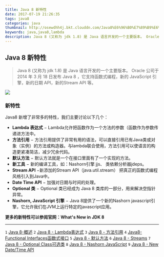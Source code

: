 ```yaml
---
title: Java 8 新特性
date: 2017-07-19 21:26:35
tags: java8
categories: java
thumbnail: http://osewdhh4j.bkt.clouddn.com/Java8%E6%96%B0%E7%89%B9%E6%80%A7.png
keywords: java,java8,lambda
description: Java 8 (又称为 jdk 1.8) 是 Java 语言开发的一个主要版本。 Oracle 公司于 2014 年 3 月 18 日发布 Java 8 ，它支持函数式编程，新的 JavaScript 引擎，新的日期 API，新的Stream API 等。
---
```


## Java 8 新特性
> Java 8 (又称为 jdk 1.8) 是 Java 语言开发的一个主要版本。 Oracle 公司于 2014 年 3 月 18 日发布 Java 8 ，它支持函数式编程，新的 JavaScript 引擎，新的日期 API，新的Stream API 等。

![](http://osewdhh4j.bkt.clouddn.com/Java8%E6%96%B0%E7%89%B9%E6%80%A7.png)

### 新特性
Java8 新增了非常多的特性，我们主要讨论以下几个：

 - **Lambda 表达式** − Lambda允许把函数作为一个方法的参数（函数作为参数传递进方法中。
 - **方法引用** − 方法引用提供了非常有用的语法，可以直接引用已有Java类或对象（实例）的方法或构造器。与lambda联合使用，方法引用可以使语言的构造更紧凑简洁，减少冗余代码。
 - **默认方法** − 默认方法就是一个在接口里面有了一个实现的方法。
 - **新工具** − 新的编译工具，如：Nashorn引擎 jjs、 类依赖分析器jdeps。
 - **Stream API** −新添加的Stream API（java.util.stream） 把真正的函数式编程风格引入到Java中。
 - **Date Time API** − 加强对日期与时间的处理。
 - **Optional 类** − Optional 类已经成为 Java 8 类库的一部分，用来解决空指针异常。
 - **Nashorn, JavaScript 引擎** − Java 8提供了一个新的Nashorn
   javascript引擎，它允许我们在JVM上运行特定的javascript应用。

**更多的新特性可以参阅官网：What's New in JDK 8**

------
`1` [Java 8-概述](http://blogxinxiucan.sh1.newtouch.com/2017/07/18/Java-8-%E6%A6%82%E8%BF%B0/)
`2` [Java 8 - Lambda表达式](http://blogxinxiucan.sh1.newtouch.com/2017/07/18/Java-8-Lambda%E8%A1%A8%E8%BE%BE%E5%BC%8F/)
`3` [Java 8 - 方法引用](http://blogxinxiucan.sh1.newtouch.com/2017/07/18/Java-8-%E6%96%B9%E6%B3%95%E5%BC%95%E7%94%A8/)
`4` [Java8-Functional Interfaces函数式接口](http://blogxinxiucan.sh1.newtouch.com/2017/07/19/Java8-Functional-Interfaces%E5%87%BD%E6%95%B0%E5%BC%8F%E6%8E%A5%E5%8F%A3/)
`5` [Java 8 - 默认方法](http://blogxinxiucan.sh1.newtouch.com/2017/07/19/Java-8-%E9%BB%98%E8%AE%A4%E6%96%B9%E6%B3%95/)
`6` [Java 8 - Streams](http://blogxinxiucan.sh1.newtouch.com/2017/07/19/Java-8-Streams/)
`7` [Java 8 - Optional Class可选类](http://blogxinxiucan.sh1.newtouch.com/2017/07/19/Java-8-Optional-Class%E5%8F%AF%E9%80%89%E7%B1%BB/)
`8` [Java 8 - Nashorn JavaScript](http://blogxinxiucan.sh1.newtouch.com/2017/07/19/Java-8-Nashorn-JavaScript/)
`9` [Java 8 - New Date/Time API](http://blogxinxiucan.sh1.newtouch.com/2017/07/19/Java-8-New-Date-Time-API/)



